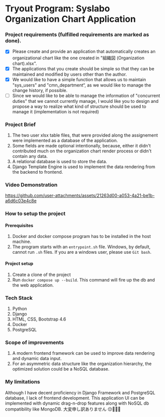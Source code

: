# Tryout Program: Syslabo Organization Chart Application

### Project requirements (fulfilled requirements are marked as done).
- [x] Please create and provide an application that automatically creates an organizational chart like the one created in "組織図
(Organization chart).xlsx".
- [x] The applications that you create should be simple so that they can be maintained and modified by users other than the
author.
- [x] We would like to have a simple function that allows us to maintain "sys_users" and "cmn_department“, as we would like to
manage the change history, if possible.
- [ ] Since we would like to be able to manage the information of "concurrent duties" that we cannot currently manage, I would
like you to design and propose a way to realize what kind of structure should be used to manage it (implementation is not
required)

### Project Brief
1. The two user xlsx table files, that were provided along the assignement were implemented as a database of the application.
2. Some fields are made optional intentionally, because, either it didn't contributed much on the organization chart render process or didn't contain any data.
3. A relational database is used to store the data.
4. Django Template Engine is used to implement the data rendering from the backend to frontend.

### Video Demonstration
https://github.com/user-attachments/assets/21263d00-a053-4a21-be1b-a6d6c03e4c8e

### How to setup the project

#### Prerequisites
1. Docker and docker compose program has to be installed in the host machine.
2. The program starts with an `entrypoint.sh` file. Windows, by default, cannot run `.sh` files. If you are a windows user, please use `Git bash`.

#### Project setup
1. Create a clone of the project
2. Run `docker compose up --build`. This command will fire up the db and the web application.

### Tech Stack
1. Python
2. Django
3. HTML, CSS, Bootstrap 4.6
4. Docker
5. PostgreSQL

### Scope of improvements

1. A modern frontend framework can be used to improve data rendering and dynamic data input.
2. For an asymmetric data structure like the organization hierarchy, the optimized solution could be a NoSQL database.

### My limitations
Although I have decent proficiency in Django Framework and PostgreSQL database, I lack of frontend development. This application UI can be implemented with dynamic drag-n-drop features along with NoSQL db compatibility like MongoDB. 大変申し訳ありません 😔🙇🏻‍♂️
